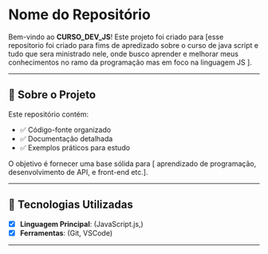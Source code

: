 # Nome do Repositório

Bem-vindo ao **CURSO_DEV_JS**! Este projeto foi criado para [esse repositorio foi criado para fims de apredizado sobre o curso de java script e tudo que sera ministrado nele, onde busco aprender e melhorar meus conhecimentos no ramo da programação mas em foco na linguagem JS ].

---

## 📖 Sobre o Projeto
Este repositório contém:
- ✅ Código-fonte organizado
- ✅ Documentação detalhada
- ✅ Exemplos práticos para estudo

O objetivo é fornecer uma base sólida para [ aprendizado de programação, desenvolvimento de API, e front-end etc.].

---

## 🚀 Tecnologias Utilizadas
- [x] **Linguagem Principal**: (JavaScript.js,)
- [x] **Ferramentas**: (Git, VSCode)

---
